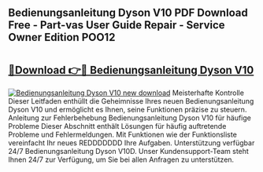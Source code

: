 ## Bedienungsanleitung Dyson V10 PDF Download Free - Part-vas User Guide Repair - Service Owner Edition POO12

# <h2><a href="http://df4bbv5.blite.top/?on=Bedienungsanleitung+Dyson+V10">🔗Download 👉🔴 Bedienungsanleitung Dyson V10</a></h2>

[![Bedienungsanleitung Dyson V10 new download](https://i.imgur.com/lujVjoI.png)](http://df4bbv5.blite.top/?on=Bedienungsanleitung+Dyson+V10)
Meisterhafte Kontrolle Dieser Leitfaden enthüllt die Geheimnisse Ihres neuen Bedienungsanleitung Dyson V10 und ermöglicht es Ihnen, seine Funktionen präzise zu steuern. Anleitung zur Fehlerbehebung Bedienungsanleitung Dyson V10 für häufige Probleme Dieser Abschnitt enthält Lösungen für häufig auftretende Probleme und Fehlermeldungen. Mit Funktionen wie der Funktionsliste vereinfacht Ihr neues REDDDDDDD Ihre Aufgaben. Unterstützung verfügbar 24/7 Bedienungsanleitung Dyson V10D. Unser Kundensupport-Team steht Ihnen 24/7 zur Verfügung, um Sie bei allen Anfragen zu unterstützen.
